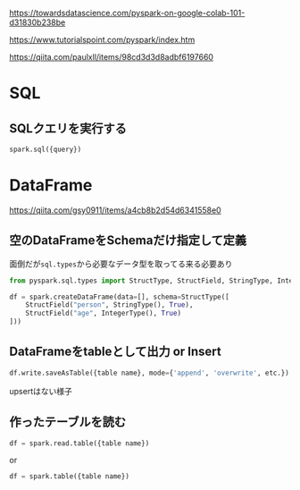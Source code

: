 https://towardsdatascience.com/pyspark-on-google-colab-101-d31830b238be

https://www.tutorialspoint.com/pyspark/index.htm

https://qiita.com/paulxll/items/98cd3d3d8adbf6197660

# SQL

## SQLクエリを実行する
```python
spark.sql({query})
```

# DataFrame
https://qiita.com/gsy0911/items/a4cb8b2d54d6341558e0


## 空のDataFrameをSchemaだけ指定して定義
面倒だが`sql.types`から必要なデータ型を取ってる来る必要あり
```python
from pyspark.sql.types import StructType, StructField, StringType, IntegerType

df = spark.createDataFrame(data=[], schema=StructType([
    StructField("person", StringType(), True),
    StructField("age", IntegerType(), True)
]))
```

## DataFrameをtableとして出力 or Insert
```python
df.write.saveAsTable({table name}, mode={'append', 'overwrite', etc.})
```
upsertはない様子

## 作ったテーブルを読む
```python
df = spark.read.table({table name})
```
or
```python
df = spark.table({table name})
```
